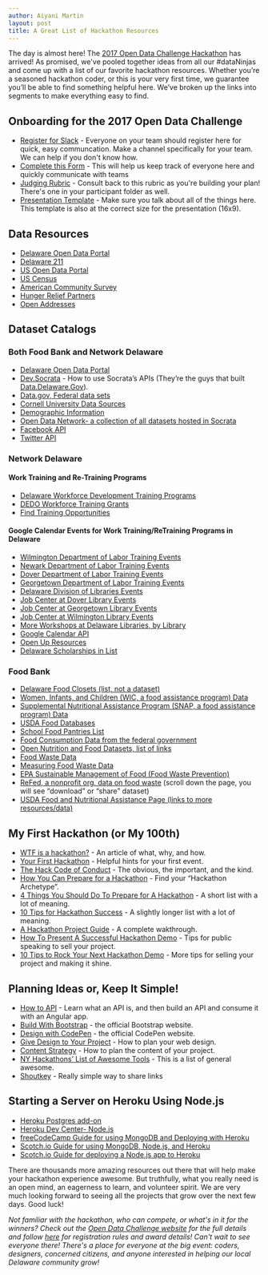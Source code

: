 ```yaml
---
author: Aiyani Martin
layout: post
title: A Great List of Hackathon Resources
---
```

The day is almost here! The [2017 Open Data Challenge Hackathon](https://open-data-delaware.ticketleap.com/open-data-challenge-hackathon/) has arrived! As promised, we've pooled together ideas from all our #dataNinjas and come up with a list of our favorite hackathon resources. Whether you’re a seasoned hackathon coder, or this is your very first time, we guarantee you’ll be able to find something helpful here.  We’ve broken up the links into segments to make everything easy to find.


## Onboarding for the 2017 Open Data Challenge
* [Register for Slack](https://opendatadeslack.herokuapp.com/) - Everyone on your team should register here for quick, easy communcation. Make a channel specifically for your team. We can help if you don't know how.
* [Complete this Form](https://docs.google.com/forms/d/e/1FAIpQLSd6TNh9j-yOSazm68px1E9L9JRcRZBDlzkmzMKV8zFz0eQJ3w/viewform) - This will help us keep track of everyone here and quickly communicate with teams
* [Judging Rubric](https://www.dropbox.com/s/f0byuykq3sptoau/Judging%20Rubric.pdf?dl=0) - Consult back to this rubric as you're building your plan! There's one in your participant folder as well.
* [Presentation Template](https://www.dropbox.com/s/ues7urm7qpxw5u9/Presentation%20Template.pptx?dl=0) - Make sure you talk about all of the things here. This template is also at the correct size for the presentation (16x9).


## Data Resources
* [Delaware Open Data Portal](https://data.delaware.gov)
* [Delaware 211](http://www.delaware211.org/)
* [US Open Data Portal](https://data.gov)
* [US Census](https://census.gov)
* [American Community Survey](https://www.census.gov/programs-surveys/acs/)
* [Hunger Relief Partners](https://www.dropbox.com/s/yoykmzxy2iuv42y/Hunger%20Relief%20Partners.xls?dl=0)
* [Open Addresses](https://openaddresses.io)


## Dataset Catalogs

### Both Food Bank and Network Delaware

* [Delaware Open Data Portal](https://data.delaware.gov/)
* [Dev.Socrata](https://dev.socrata.com/) - How to use Socrata’s APIs (They’re the guys that built [Data.Delaware.Gov](https://data.delaware.gov/)).
* [Data.gov, Federal data sets](https://www.data.gov/developers/apis)
* [Cornell University Data Sources](https://www.ciser.cornell.edu/ASPs/datasource.asp)
* [Demographic Information](https://www.census.gov/)
* [Open Data Network- a collection of all datasets hosted in Socrata](https://www.opendatanetwork.com/)
* [Facebook API](https://developers.facebook.com/)
* [Twitter API](https://dev.twitter.com/)

### Network Delaware

#### Work Training and Re-Training Programs

* [Delaware Workforce Development Training Programs](https://joblink.delaware.gov/ada/services/schools/SchResults.cfm)
* [DEDO Workforce Training Grants](http://dedo.delaware.gov/Incentives/Workforce-TrainingGrants#governors-education-grant-unemployed-workers)
* [Find Training Opportunities](https://www.careeronestop.org/FindTraining/find-training.aspx?frd=true)

#### Google Calendar Events for Work Training/ReTraining Programs in Delaware

* [Wilmington Department of Labor Training Events](https://calendar.google.com/calendar/embed?src=va42tlhvsf8j5l1fre9ns2emsc@group.calendar.google.com&ctz=America/New_York&pli=1)
* [Newark Department of Labor Training Events](https://calendar.google.com/calendar/embed?src=jh5du3m782a2vp112prc8e9bg0%40group.calendar.google.com&ctz=America/New_York)
* [Dover Department of Labor Training Events](https://calendar.google.com/calendar/embed?src=adjk7qm5m59l12j1epsu4kv2kg%40group.calendar.google.com&ctz=America/New_York)
* [Georgetown Department of Labor Training Events](https://calendar.google.com/calendar/embed?src=27nu8qfgg4l3c0jgfofkickgb0%40group.calendar.google.com&ctz=America/New_York)
* [Delaware Division of Libraries Events](http://lib.de.us/is/workshops/)
* [Job Center at Dover Library Events](http://de.evanced.info/delaware/lib/eventcalendar.asp?libnum=8)
* [Job Center at Georgetown Library Events](http://de.evanced.info/delaware/lib/eventcalendar.asp?libnum=11)
* [Job Center at Wilmington Library Events](http://de.evanced.info/delaware/lib/eventcalendar.asp?libnum=31)
* [More Workshops at Delaware Libraries, by Library](http://lib.de.us/is/workshops/)
* [Google Calendar API](https://developers.google.com/google-apps/calendar/)
* [Open Up Resources](http://openupresources.org/)
* [Delaware Scholarships in List](http://scholarships.delawaregoestocollege.org/listing/)

### Food Bank

* [Delaware Food Closets (list, not a dataset)](http://www.dhss.delaware.gov/dhss/foodbank/resourcelocator.html)
* [Women, Infants, and Children (WIC, a food assistance program) Data](https://www.fns.usda.gov/pd/wic-program)
* [Supplemental Nutritional Assistance Program (SNAP, a food assistance program) Data](https://www.fns.usda.gov/pd/supplemental-nutritionassistance-program-snap)
* [USDA Food Databases](https://www.nal.usda.gov/fnic/databases)
* [School Food Pantries List](http://www.fbd.org/program/school-pantries/)
* [Food Consumption Data from the federal government](https://catalog.data.gov/dataset?tags=food-consumption)
* [Open Nutrition and Food Datasets, list of links](http://nutsci.org/opennutrition-food-data/)
* [Food Waste Data](https://www.usda.gov/oce/foodwaste/faqs.htm)
* [Measuring Food Waste Data](https://www.usda.gov/oce/foodwaste/resources/measurement.htm)
* [EPA Sustainable Management of Food (Food Waste Prevention)](https://www.epa.gov/sustainable-management-food)
* [ReFed, a nonprofit org, data on food waste](http://www.refed.com/?sort=economic-value-per-ton) (scroll down the page, you will see “download” or “share” dataset)
* [USDA Food and Nutritional Assistance Page (links to more resources/data)](https://www.ers.usda.gov/topics/food-nutrition-assistance/)


## My First Hackathon (or My 100th)

* [WTF is a hackathon?](https://medium.com/hackathons-anonymous/wtf-is-a-hackathon-92668579601) - An article of what, why, and how.
* [Your First Hackathon](http://news.mlh.io/your-first-hackathon-10-07-2013) - Helpful hints for your first event.
* [The Hack Code of Conduct](http://hackcodeofconduct.org/) - The obvious, the important, and the kind.
* [How You Can Prepare for a Hackathon](http://sendgrid.com/blog/prepare-hackathon/) - Find your “Hackathon Archetype”.
* [4 Things You Should Do To Prepare for A Hackathon](http://blog.onemonthrails.com/4-things-you-can-do-to-prepare-for-your-first-hackathon/) - A short list with a lot of meaning.
* [10 Tips for Hackathon Success](https://www.appsembler.com/blog/10-tips-for-hackathon-success/) - A slightly longer list with a lot of meaning.
* [A Hackathon Project Guide](https://medium.com/@nicholasmwalsh/zero-to-hero-in-36-hours-a-hackathon-project-guide-e7aeb5989c74) - A complete wakthrough.
* [How To Present A Successful Hackathon Demo](http://techcrunch.com/2014/09/01/how-to-crush-your-hackathon-demo/) - Tips for public speaking to sell your project.
* [10 Tips to Rock Your Next Hackathon Demo](http://angelhack.com/2016/07/08/10-tips-hackathon-demo/) - More tips for selling your project and making it shine.


## Planning Ideas or, Keep It Simple!

* [How to API](https://github.com/BoilerCamp/how-to-api) - Learn what an API is, and then build an API and consume it with an Angular app.
* [Build With Bootstrap](https://startbootstrap.com/) - the official Bootstrap website.
* [Design with CodePen](https://codepen.io/) - the official CodePen website.
* [Give Design to Your Project](http://www.opendatadelaware.com/blog/How-To-Web-Design/) - How to plan your web design.
* [Content Strategy](http://www.opendatadelaware.com/blog/Content-Strategy/) - How to plan the content of your project.
* [NY Hackathons’ List of Awesome Tools](http://nyhackathons.com/tools/) - This is a list of general awesome.
* [Shoutkey](http://shoutkey.com) - Really simple way to share links

## Starting a Server on Heroku Using Node.js

* [Heroku Postgres add-on](https://devcenter.heroku.com/articles/heroku-postgresql)
* [Heroku Dev Center- Node.js](https://devcenter.heroku.com/categories/nodejs)
* [freeCodeCamp Guide for using MongoDB and Deploying with Heroku](https://forum.freecodecamp.com/t/guide-for-using-mongodb-and-deploying-to-heroku/19347)
* [Scotch.io Guide for using MongoDB, Node.js, and Heroku](https://scotch.io/tutorials/use-mongodb-with-a-node-application-on-heroku)
* [Scotch.io Guide for deploying a Node.js app to Heroku](https://scotch.io/tutorials/how-to-deploy-a-node-js-app-to-heroku)

There are thousands more amazing resources out there that will help make your hackathon experience awesome. But truthfully, what you really need is an open mind, an eagerness to learn, and volunteer spirit.  We are very much looking forward to seeing all the projects that grow over the next few days. Good luck!

_Not familiar with the hackathon, who can compete, or what's in it for the winners? Check out the [Open Data Challenge website](http://opendatachallenge.com/) for the full details and follow [here](https://open-data-delaware.ticketleap.com/open-data-challenge-hackathon/) for registration rules and award details!  Can't wait to see everyone there!  There's a place for everyone at the big event: coders, designers, concerned citizens, and anyone interested in helping our local Delaware community grow!_

